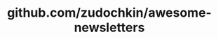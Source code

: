 ---
layout: post
title: github.com/zudochkin/awesome-newsletters
categories: link
tags: [انگلیسی, گیت‌هاب, برنامه‌نویسی]
---
